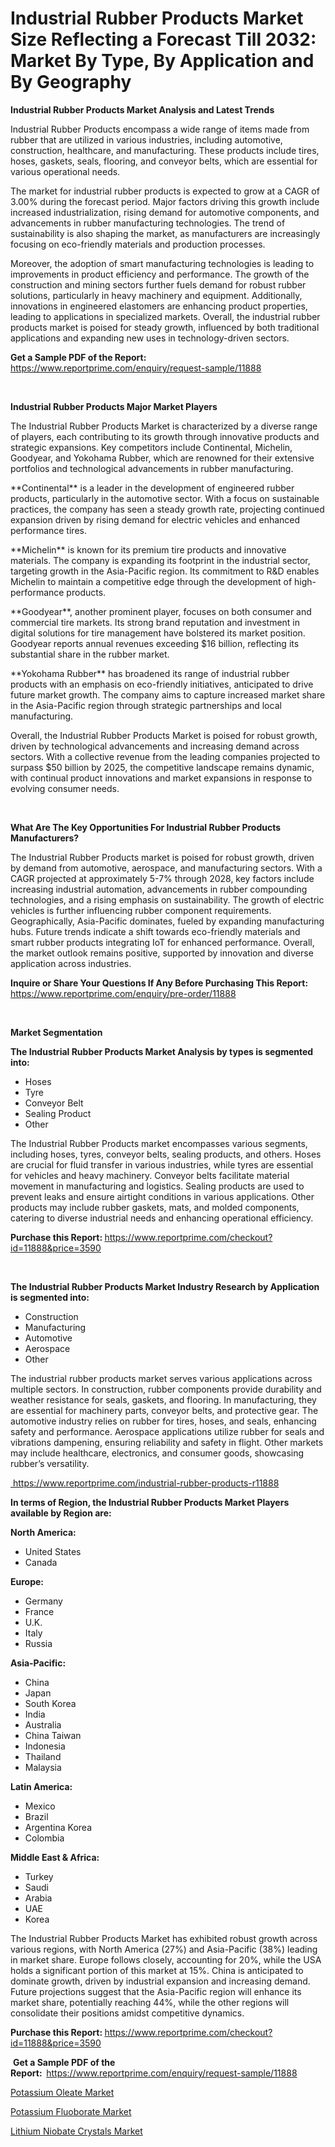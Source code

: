 <p><h1>Industrial Rubber Products Market Size Reflecting a Forecast Till 2032: Market By Type, By Application and By Geography</h1></p><p><strong>Industrial Rubber Products Market Analysis and Latest Trends</strong></p>
<p><p>Industrial Rubber Products encompass a wide range of items made from rubber that are utilized in various industries, including automotive, construction, healthcare, and manufacturing. These products include tires, hoses, gaskets, seals, flooring, and conveyor belts, which are essential for various operational needs. </p><p>The market for industrial rubber products is expected to grow at a CAGR of 3.00% during the forecast period. Major factors driving this growth include increased industrialization, rising demand for automotive components, and advancements in rubber manufacturing technologies. The trend of sustainability is also shaping the market, as manufacturers are increasingly focusing on eco-friendly materials and production processes.</p><p>Moreover, the adoption of smart manufacturing technologies is leading to improvements in product efficiency and performance. The growth of the construction and mining sectors further fuels demand for robust rubber solutions, particularly in heavy machinery and equipment. Additionally, innovations in engineered elastomers are enhancing product properties, leading to applications in specialized markets. Overall, the industrial rubber products market is poised for steady growth, influenced by both traditional applications and expanding new uses in technology-driven sectors.</p></p>
<p><strong>Get a Sample PDF of the Report:&nbsp;</strong> <a href="https://www.reportprime.com/enquiry/request-sample/11888?utm_campaign=1944&utm_medium=2&utm_source=Github&utm_content=ia&utm_term=17032025&utm_id=industrial-rubber-products">https://www.reportprime.com/enquiry/request-sample/11888</a></p>
<p>&nbsp;</p>
<p><strong>Industrial Rubber Products Major Market Players</strong></p>
<p><p>The Industrial Rubber Products Market is characterized by a diverse range of players, each contributing to its growth through innovative products and strategic expansions. Key competitors include Continental, Michelin, Goodyear, and Yokohama Rubber, which are renowned for their extensive portfolios and technological advancements in rubber manufacturing.</p><p>**Continental** is a leader in the development of engineered rubber products, particularly in the automotive sector. With a focus on sustainable practices, the company has seen a steady growth rate, projecting continued expansion driven by rising demand for electric vehicles and enhanced performance tires.</p><p>**Michelin** is known for its premium tire products and innovative materials. The company is expanding its footprint in the industrial sector, targeting growth in the Asia-Pacific region. Its commitment to R&D enables Michelin to maintain a competitive edge through the development of high-performance products.</p><p>**Goodyear**, another prominent player, focuses on both consumer and commercial tire markets. Its strong brand reputation and investment in digital solutions for tire management have bolstered its market position. Goodyear reports annual revenues exceeding $16 billion, reflecting its substantial share in the rubber market.</p><p>**Yokohama Rubber** has broadened its range of industrial rubber products with an emphasis on eco-friendly initiatives, anticipated to drive future market growth. The company aims to capture increased market share in the Asia-Pacific region through strategic partnerships and local manufacturing.</p><p>Overall, the Industrial Rubber Products Market is poised for robust growth, driven by technological advancements and increasing demand across sectors. With a collective revenue from the leading companies projected to surpass $50 billion by 2025, the competitive landscape remains dynamic, with continual product innovations and market expansions in response to evolving consumer needs.</p></p>
<p>&nbsp;</p>
<p><strong>What Are The Key Opportunities For Industrial Rubber Products Manufacturers?</strong></p>
<p><p>The Industrial Rubber Products market is poised for robust growth, driven by demand from automotive, aerospace, and manufacturing sectors. With a CAGR projected at approximately 5-7% through 2028, key factors include increasing industrial automation, advancements in rubber compounding technologies, and a rising emphasis on sustainability. The growth of electric vehicles is further influencing rubber component requirements. Geographically, Asia-Pacific dominates, fueled by expanding manufacturing hubs. Future trends indicate a shift towards eco-friendly materials and smart rubber products integrating IoT for enhanced performance. Overall, the market outlook remains positive, supported by innovation and diverse application across industries.</p></p>
<p><strong>Inquire or Share Your Questions If Any Before Purchasing This Report:</strong> <a href="https://www.reportprime.com/enquiry/pre-order/11888?utm_campaign=1944&utm_medium=2&utm_source=Github&utm_content=ia&utm_term=17032025&utm_id=industrial-rubber-products">https://www.reportprime.com/enquiry/pre-order/11888</a></p>
<p>&nbsp;</p>
<p><strong>Market Segmentation</strong></p>
<p><strong>The Industrial Rubber Products Market Analysis by types is segmented into:</strong></p>
<p><ul><li>Hoses</li><li>Tyre</li><li>Conveyor Belt</li><li>Sealing Product</li><li>Other</li></ul></p>
<p><p>The Industrial Rubber Products market encompasses various segments, including hoses, tyres, conveyor belts, sealing products, and others. Hoses are crucial for fluid transfer in various industries, while tyres are essential for vehicles and heavy machinery. Conveyor belts facilitate material movement in manufacturing and logistics. Sealing products are used to prevent leaks and ensure airtight conditions in various applications. Other products may include rubber gaskets, mats, and molded components, catering to diverse industrial needs and enhancing operational efficiency.</p></p>
<p><strong>Purchase this Report:&nbsp;</strong><a href="https://www.reportprime.com/checkout?id=11888&price=3590&utm_campaign=1944&utm_medium=2&utm_source=Github&utm_content=ia&utm_term=17032025&utm_id=industrial-rubber-products">https://www.reportprime.com/checkout?id=11888&price=3590</a></p>
<p>&nbsp;</p>
<p><strong>The Industrial Rubber Products Market Industry Research by Application is segmented into:</strong></p>
<p><ul><li>Construction</li><li>Manufacturing</li><li>Automotive</li><li>Aerospace</li><li>Other</li></ul></p>
<p><p>The industrial rubber products market serves various applications across multiple sectors. In construction, rubber components provide durability and weather resistance for seals, gaskets, and flooring. In manufacturing, they are essential for machinery parts, conveyor belts, and protective gear. The automotive industry relies on rubber for tires, hoses, and seals, enhancing safety and performance. Aerospace applications utilize rubber for seals and vibrations dampening, ensuring reliability and safety in flight. Other markets may include healthcare, electronics, and consumer goods, showcasing rubber’s versatility.</p></p>
<p><a href="https://www.reportprime.com/industrial-rubber-products-r11888?utm_campaign=1944&utm_medium=2&utm_source=Github&utm_content=ia&utm_term=17032025&utm_id=industrial-rubber-products">&nbsp;https://www.reportprime.com/industrial-rubber-products-r11888</a></p>
<p><strong>In terms of Region, the Industrial Rubber Products Market Players available by Region are:</strong></p>
<p>
    <p> <strong> North America: </strong>
        <ul>
            <li>United States</li>
            <li>Canada</li>
        </ul>
        </p> 
    <p> <strong> Europe: </strong>
        <ul>
            <li>Germany</li>
            <li>France</li>
            <li>U.K.</li>
            <li>Italy</li>
            <li>Russia</li>
        </ul>
        </p> 
    <p> <strong> Asia-Pacific: </strong>
        <ul>
            <li>China</li>
            <li>Japan</li>
            <li>South Korea</li>
            <li>India</li>
            <li>Australia</li>
            <li>China Taiwan</li>
            <li>Indonesia</li>
            <li>Thailand</li>
            <li>Malaysia</li>
        </ul>
        </p> 
    <p> <strong> Latin America: </strong>
        <ul>
            <li>Mexico</li>
            <li>Brazil</li>
            <li>Argentina Korea</li>
            <li>Colombia</li>
        </ul>
        </p> 
    <p> <strong> Middle East & Africa: </strong>
        <ul>
            <li>Turkey</li>
            <li>Saudi</li>
            <li>Arabia</li>
            <li>UAE</li>
            <li>Korea</li>
        </ul>
    </p>
    </p>
<p><p>The Industrial Rubber Products Market has exhibited robust growth across various regions, with North America (27%) and Asia-Pacific (38%) leading in market share. Europe follows closely, accounting for 20%, while the USA holds a significant portion of this market at 15%. China is anticipated to dominate growth, driven by industrial expansion and increasing demand. Future projections suggest that the Asia-Pacific region will enhance its market share, potentially reaching 44%, while the other regions will consolidate their positions amidst competitive dynamics.</p></p>
<p><strong>Purchase this Report: </strong><a href="https://www.reportprime.com/checkout?id=11888&price=3590&utm_campaign=1944&utm_medium=2&utm_source=Github&utm_content=ia&utm_term=17032025&utm_id=industrial-rubber-products">https://www.reportprime.com/checkout?id=11888&price=3590</a></p>
<p>&nbsp;<strong>Get a Sample PDF of the Report:&nbsp;&nbsp;</strong><a href="https://www.reportprime.com/enquiry/request-sample/11888?utm_campaign=1944&utm_medium=2&utm_source=Github&utm_content=ia&utm_term=17032025&utm_id=industrial-rubber-products">https://www.reportprime.com/enquiry/request-sample/11888</a></p>
<p><strong></strong></p>
<p><p><a href="https://github.com/Chiragrp22/Market-Research-Report-List-7/blob/main/potassium-oleate-market.md?utm_campaign=1944&utm_medium=2&utm_source=Github&utm_content=ia&utm_term=17032025&utm_id=industrial-rubber-products">Potassium Oleate Market</a></p><p><a href="https://github.com/darouthiamnl/Market-Research-Report-List-1/blob/main/potassium-fluoborate-market.md?utm_campaign=1944&utm_medium=2&utm_source=Github&utm_content=ia&utm_term=17032025&utm_id=industrial-rubber-products">Potassium Fluoborate Market</a></p><p><a href="https://github.com/kreilkoffas4/Market-Research-Report-List-1/blob/main/lithium-niobate-crystals-market.md?utm_campaign=1944&utm_medium=2&utm_source=Github&utm_content=ia&utm_term=17032025&utm_id=industrial-rubber-products">Lithium Niobate Crystals Market</a></p></p>